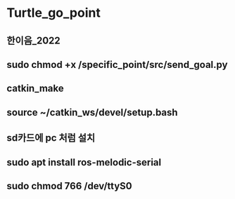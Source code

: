 # Turtle_go_point

## 한이음_2022
## sudo chmod +x /specific_point/src/send_goal.py
## catkin_make
## source ~/catkin_ws/devel/setup.bash
## sd카드에 pc 처럼 설치
## sudo apt install ros-melodic-serial
## sudo chmod 766 /dev/ttyS0
